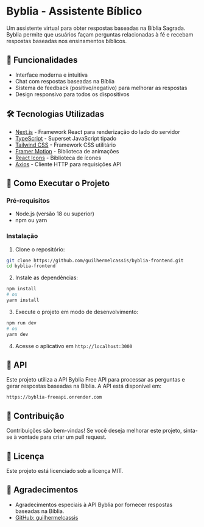 # Byblia - Assistente Bíblico

Um assistente virtual para obter respostas baseadas na Bíblia Sagrada. Byblia permite que usuários façam perguntas relacionadas à fé e recebam respostas baseadas nos ensinamentos bíblicos.

## 🌟 Funcionalidades

- Interface moderna e intuitiva
- Chat com respostas baseadas na Bíblia
- Sistema de feedback (positivo/negativo) para melhorar as respostas
- Design responsivo para todos os dispositivos

## 🛠️ Tecnologias Utilizadas

- [Next.js](https://nextjs.org/) - Framework React para renderização do lado do servidor
- [TypeScript](https://www.typescriptlang.org/) - Superset JavaScript tipado
- [Tailwind CSS](https://tailwindcss.com/) - Framework CSS utilitário
- [Framer Motion](https://www.framer.com/motion/) - Biblioteca de animações
- [React Icons](https://react-icons.github.io/react-icons/) - Biblioteca de ícones
- [Axios](https://axios-http.com/) - Cliente HTTP para requisições API

## 🚀 Como Executar o Projeto

### Pré-requisitos

- Node.js (versão 18 ou superior)
- npm ou yarn

### Instalação

1. Clone o repositório:
```bash
git clone https://github.com/guilhermelcassis/byblia-frontend.git
cd byblia-frontend
```

2. Instale as dependências:
```bash
npm install
# ou
yarn install
```

3. Execute o projeto em modo de desenvolvimento:
```bash
npm run dev
# ou
yarn dev
```

4. Acesse o aplicativo em `http://localhost:3000`

## 📄 API

Este projeto utiliza a API Byblia Free API para processar as perguntas e gerar respostas baseadas na Bíblia. A API está disponível em:

```
https://byblia-freeapi.onrender.com
```

## 🤝 Contribuição

Contribuições são bem-vindas! Se você deseja melhorar este projeto, sinta-se à vontade para criar um pull request.

## 📝 Licença

Este projeto está licenciado sob a licença MIT.

## 🙏 Agradecimentos

- Agradecimentos especiais à API Byblia por fornecer respostas baseadas na Bíblia.
- [GitHub: guilhermelcassis](https://github.com/guilhermelcassis/)
